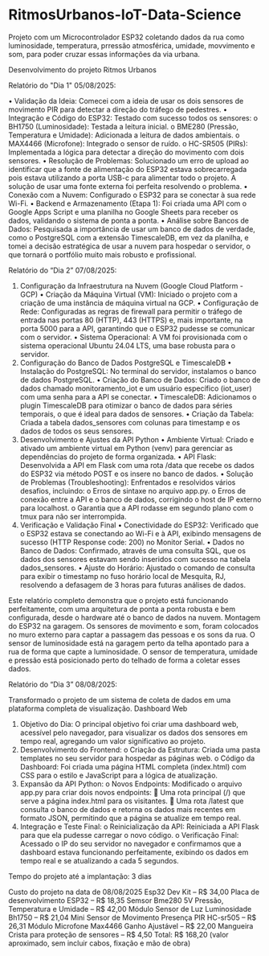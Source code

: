 # RitmosUrbanos-IoT-Data-Science
Projeto com um Microcontrolador ESP32 coletando dados da rua como luminosidade, temperatura, prressão atmosférica, umidade, movvimento e som, para poder cruzar essas informações da via urbana.

Desenvolvimento do projeto Ritmos Urbanos

Relatório do "Dia 1" 05/08/2025:

•	Validação da Ideia: Comecei com a ideia de usar os dois sensores de movimento PIR para detectar a direção do tráfego de pedestres.
•	Integração e Código do ESP32: Testado com sucesso todos os sensores:
   o	BH1750 (Luminosidade): Testada a leitura inicial.
   o	BME280 (Pressão, Temperatura e Umidade): Adicionada a leitura de dados ambientais.
   o	MAX4466 (Microfone): Integrado o sensor de ruído.
   o	HC-SR505 (PIRs): Implementada a lógica para detectar a direção do movimento com dois sensores.
•	Resolução de Problemas: Solucionado um erro de upload ao identificar que a fonte de alimentação do ESP32 estava sobrecarregada pois estava utilizando a porta USB-c para alimentar todo o projeto. A solução de usar uma fonte externa foi perfeita resolvendo o problema. 
•	Conexão com a Nuvem: Configurado o ESP32 para se conectar à sua rede Wi-Fi.
•	Backend e Armazenamento (Etapa 1): Foi criada uma API com o Google Apps Script e uma planilha no Google Sheets para receber os dados, validando o sistema de ponta a ponta.
•	Análise sobre Bancos de Dados: Pesquisada a importância de usar um banco de dados de verdade, como o PostgreSQL com a extensão TimescaleDB, em vez da planilha, e tomei a decisão estratégica de usar a nuvem para hospedar o servidor, o que tornará o portfólio muito mais robusto e profissional.

Relatório do “Dia 2” 07/08/2025: 

1. Configuração da Infraestrutura na Nuvem (Google Cloud Platform - GCP)
   •	Criação da Máquina Virtual (VM): Iniciado o projeto com a criação de uma instância de máquina virtual na GCP.
   •	Configuração de Rede: Configuradas as regras de firewall para permitir o tráfego de entrada nas portas 80 (HTTP), 443 (HTTPS) e, mais importante, na porta 5000 para a API, garantindo que o ESP32 pudesse se comunicar com o servidor.
   •	Sistema Operacional: A VM foi provisionada com o sistema operacional Ubuntu 24.04 LTS, uma base robusta para o servidor.
2. Configuração do Banco de Dados PostgreSQL e TimescaleDB
   •	Instalação do PostgreSQL: No terminal do servidor, instalamos o banco de dados PostgreSQL.
   •	Criação do Banco de Dados: Criado o banco de dados chamado monitoramento_iot e um usuário específico (iot_user) com uma senha para a API se conectar.
   •	TimescaleDB: Adicionamos o plugin TimescaleDB para otimizar o banco de dados para séries temporais, o que é ideal para dados de sensores.
   •	Criação da Tabela: Criada a tabela dados_sensores com colunas para timestamp e os dados de todos os seus sensores.
3. Desenvolvimento e Ajustes da API Python
   •	Ambiente Virtual: Criado e ativado um ambiente virtual em Python (venv) para gerenciar as dependências do projeto de forma organizada.
   •	API Flask: Desenvolvida a API em Flask com uma rota /data que recebe os dados do ESP32 via método POST e os insere no banco de dados.
   •	Solução de Problemas (Troubleshooting): Enfrentados e resolvidos vários desafios, incluindo:
      o	Erros de sintaxe no arquivo app.py.
      o	Erros de conexão entre a API e o banco de dados, corrigindo o host de IP externo para localhost.
      o	Garantia que a API rodasse em segundo plano com o tmux para não ser interrompida.
4. Verificação e Validação Final
   •	Conectividade do ESP32: Verificado que o ESP32 estava se conectando ao Wi-Fi e à API, exibindo mensagens de sucesso (HTTP Response code: 200) no Monitor Serial.
   •	Dados no Banco de Dados: Confirmado, através de uma consulta SQL, que os dados dos sensores estavam sendo inseridos com sucesso na tabela dados_sensores.
   •	Ajuste do Horário: Ajustado o comando de consulta para exibir o timestamp no fuso horário local de Mesquita, RJ, resolvendo a defasagem de 3 horas para futuras análises de dados.

Este relatório completo demonstra que o projeto está funcionando perfeitamente, com uma arquitetura de ponta a ponta robusta e bem configurada, desde o hardware até o banco de dados na nuvem.
Montagem do ESP32 na garagem. Os sensores de movimento e som, foram colocados no muro externo para captar a passagem das pessoas e os sons da rua. O sensor de luminosidade está na garagem perto da telha apontado para a rua de forma que capte a luminosidade. O sensor de temperatura, umidade e pressão está posicionado perto do telhado de forma a coletar esses dados.

Relatório do “Dia 3” 08/08/2025:

Transformado o projeto de um sistema de coleta de dados em uma plataforma completa de visualização.
Dashboard Web
1.	Objetivo do Dia: O principal objetivo foi criar uma dashboard web, acessível pelo navegador, para visualizar os dados dos sensores em tempo real, agregando um valor significativo ao projeto.
2.	Desenvolvimento do Frontend:
   o	Criação da Estrutura: Criada uma pasta templates no seu servidor para hospedar as páginas web.
   o	Código da Dashboard: Foi criada uma página HTML completa (index.html) com CSS para o estilo e JavaScript para a lógica de atualização.
3.	Expansão da API Python:
   o	Novos Endpoints: Modificado o arquivo app.py para criar dois novos endpoints:
      	Uma rota principal (/) que serve a página index.html para os visitantes.
      	Uma rota /latest que consulta o banco de dados e retorna os dados mais recentes em formato JSON, permitindo que a página se atualize em tempo real.
4.	Integração e Teste Final:
   o	Reinicialização da API: Reiniciada a API Flask para que ela pudesse carregar o novo código.
   o	Verificação Final: Acessado o IP do seu servidor no navegador e confirmamos que a dashboard estava funcionando perfeitamente, exibindo os dados em tempo real e se atualizando a cada 5 segundos.

Tempo do projeto até a implantação: 3 dias

Custo do projeto na data de 08/08/2025
Esp32 Dev Kit – R$ 34,00
Placa de desenvolvimento ESP32 – R$  18,35
Semsor Bme280 5V Pressão, Temperatura e Umidade – R$ 42,00
Módulo Sensor de Luz Luminosidade Bh1750 – R$ 21,04
Mini Sensor de Movimento Presença PIR HC-sr505 – R$ 26,31
Módulo Microfone Max4466 Ganho Ajustável – R$ 22,00
Mangueira Crista para proteção de sensores – R$ 4,50
Total: R$ 168,20 (valor aproximado, sem incluir cabos, fixação e mão de obra)


